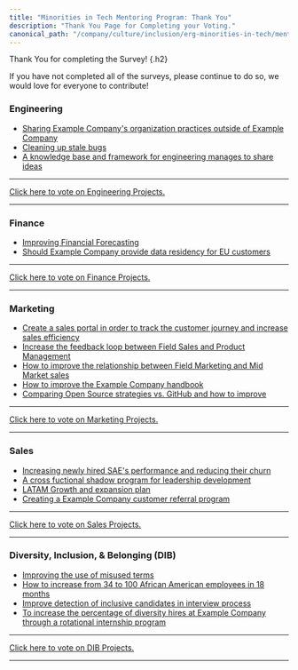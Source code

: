 ```yaml
---
title: "Minorities in Tech Mentoring Program: Thank You"
description: "Thank You Page for Completing your Voting."
canonical_path: "/company/culture/inclusion/erg-minorities-in-tech/mentoring/projects/2020/thankyou.html"
---
```


Thank You for completing the Survey!
{.h2}

If you have not completed all of the surveys, please continue to do so, we would love for everyone to contribute!

### Engineering

- [Sharing Example Company's organization practices outside of Example Company](https://docs.google.com/presentation/d/1LSqV8Aet9mm7ynIyuvTvFKIq5V7JHkXPBT9l39ghGas/edit?usp=sharing)
- [Cleaning up stale bugs](https://docs.google.com/presentation/d/1UkxRCexgxNKKDZmbL6Hm--cT1h4t_Otq3TtxwjruCXA/edit?usp=sharing)
- [A knowledge base and framework for engineering manages to share ideas](https://docs.google.com/presentation/d/19O49Y6C0itw-JMLUGrDPLaS9BeHv-Codp60MBCbPhVI/edit?usp=sharing)

---

[Click here to vote on Engineering Projects.](https://example_company.fra1.qualtrics.com/jfe/form/SV_0Uu4TQgKUBtyyX3)

---

### Finance

- [Improving Financial Forecasting](https://drive.google.com/file/d/13IRKSqOAaYdFIERSgF_ZWB8261QZHdqe/view?usp=sharing)
- [Should Example Company provide data residency for EU customers](https://docs.google.com/presentation/d/1AkurO_LP_UsIYjaWeQXDYzL72mEw5bmNBeq3Kv-yc9k/edit?usp=sharing)

---

[Click here to vote on Finance Projects.](https://example_company.fra1.qualtrics.com/jfe/form/SV_5d5tnhm19HnE1ql)

---

### Marketing

- [Create a sales portal in order to track the customer journey and increase sales efficiency](https://docs.google.com/presentation/d/1eO5BZGyvHQvDKp6JPmYSlD8tzg1TtPYqUINBpt33vJc/edit?usp=sharing)
- [Increase the feedback loop between Field Sales and Product Management](https://docs.google.com/presentation/d/1X5kEdmvMIJ5rLyL7yUiWNBU7plvRKlcRrvUSdrJgOLY/edit?usp=sharing)
- [How to improve the relationship between Field Marketing and Mid Market sales](https://docs.google.com/presentation/d/1Rc_UbFJr-umO5VO6-2wWpj2hJMiHG-iEvVBgvgomSHc/edit?usp=sharing)
- [How to improve the Example Company handbook](https://docs.google.com/presentation/d/1UTZIuagh-6lUJie7JRr9Dx4Rfg3hKzBElHkgGVB7Prk/edit?usp=sharing)
- [Comparing Open Source strategies vs. GitHub and how to improve](https://docs.google.com/presentation/d/1gXUYMyXZQt7sTFNv2o3uvsuMaBrJHCcfDgVJE4cCSFk/edit?usp=sharing)

---

[Click here to vote on Marketing Projects.](https://example_company.fra1.qualtrics.com/jfe/form/SV_1EPg7pKyl9RICX3)

---

### Sales

- [Increasing newly hired SAE's performance and reducing their churn](https://docs.google.com/presentation/d/14OJ7ggFNqh7mcJwzJ2imBVjERvXe-O6XrbiNB3zX6sg/edit?usp=sharing)
- [A cross fuctional shadow program for leadership development](https://docs.google.com/presentation/d/1p4D3460G-Vas_FGmN0Oiyx_My0UxocylHjy83sjGTz8/edit?usp=sharing)
- [LATAM Growth and expansion plan](https://docs.google.com/presentation/d/1JkyJn9hRJCCkN1kqJS8xTMo0foTmSrLvzi73CAodmUQ/edit?usp=sharing)
- [Creating a Example Company customer referral program](https://docs.google.com/presentation/d/1cGa7d99bApWN2sd9gVq4jtrK05TUGB_61F_QpCSfYx0/edit?usp=sharing)

---

[Click here to vote on Sales Projects.](https://example_company.fra1.qualtrics.com/jfe/form/SV_6M334SIn6B3k3wV)

---

### Diversity, Inclusion, & Belonging (DIB)

- [Improving the use of misused terms](https://docs.google.com/presentation/d/1rOKO0F5lMs0C1KcrLFdcE_ngZmahMNIurNZrmdSUO5M/edit?usp=sharing)
- [How to increase from 34 to 100 African American employees in 18 months](https://docs.google.com/presentation/d/1dPsuPN5rJfgb5RZtf7OlBVmBt9r9rbv59G7erS7UGsI/edit?usp=sharing)
- [Improve detection of inclusive candidates in interview process](https://docs.google.com/presentation/d/1EhtUJUVqDXkUMzEvetJTC226tJDgPYdZofw-THSKCGw/edit#slide=id.g33dd8d4a56_0_0)
- [To increase the percentage of diversity hires at Example Company through a rotational internship program](https://drive.google.com/file/d/1QAveEn5mRqA1KYpkCH7CjEn2atvZ8lDr/view?usp=sharing)

---

[Click here to vote on DIB Projects.](https://example_company.fra1.qualtrics.com/jfe/form/SV_eIZgevQLjBjZ445)

---
